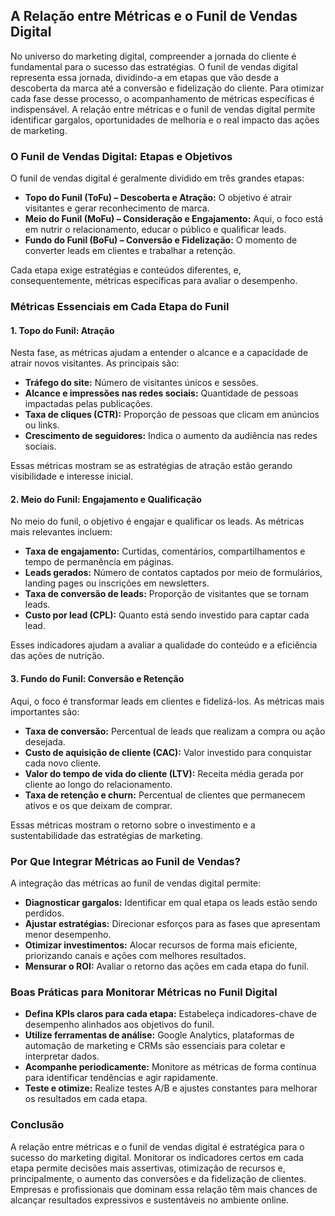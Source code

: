 
## A Relação entre Métricas e o Funil de Vendas Digital

No universo do marketing digital, compreender a jornada do cliente é fundamental para o sucesso das estratégias. O funil de vendas digital representa essa jornada, dividindo-a em etapas que vão desde a descoberta da marca até a conversão e fidelização do cliente. Para otimizar cada fase desse processo, o acompanhamento de métricas específicas é indispensável. A relação entre métricas e o funil de vendas digital permite identificar gargalos, oportunidades de melhoria e o real impacto das ações de marketing.

### O Funil de Vendas Digital: Etapas e Objetivos

O funil de vendas digital é geralmente dividido em três grandes etapas:

- **Topo do Funil (ToFu) – Descoberta e Atração:** O objetivo é atrair visitantes e gerar reconhecimento de marca.
- **Meio do Funil (MoFu) – Consideração e Engajamento:** Aqui, o foco está em nutrir o relacionamento, educar o público e qualificar leads.
- **Fundo do Funil (BoFu) – Conversão e Fidelização:** O momento de converter leads em clientes e trabalhar a retenção.

Cada etapa exige estratégias e conteúdos diferentes, e, consequentemente, métricas específicas para avaliar o desempenho.

### Métricas Essenciais em Cada Etapa do Funil

#### 1. Topo do Funil: Atração

Nesta fase, as métricas ajudam a entender o alcance e a capacidade de atrair novos visitantes. As principais são:

- **Tráfego do site:** Número de visitantes únicos e sessões.
- **Alcance e impressões nas redes sociais:** Quantidade de pessoas impactadas pelas publicações.
- **Taxa de cliques (CTR):** Proporção de pessoas que clicam em anúncios ou links.
- **Crescimento de seguidores:** Indica o aumento da audiência nas redes sociais.

Essas métricas mostram se as estratégias de atração estão gerando visibilidade e interesse inicial.

#### 2. Meio do Funil: Engajamento e Qualificação

No meio do funil, o objetivo é engajar e qualificar os leads. As métricas mais relevantes incluem:

- **Taxa de engajamento:** Curtidas, comentários, compartilhamentos e tempo de permanência em páginas.
- **Leads gerados:** Número de contatos captados por meio de formulários, landing pages ou inscrições em newsletters.
- **Taxa de conversão de leads:** Proporção de visitantes que se tornam leads.
- **Custo por lead (CPL):** Quanto está sendo investido para captar cada lead.

Esses indicadores ajudam a avaliar a qualidade do conteúdo e a eficiência das ações de nutrição.

#### 3. Fundo do Funil: Conversão e Retenção

Aqui, o foco é transformar leads em clientes e fidelizá-los. As métricas mais importantes são:

- **Taxa de conversão:** Percentual de leads que realizam a compra ou ação desejada.
- **Custo de aquisição de cliente (CAC):** Valor investido para conquistar cada novo cliente.
- **Valor do tempo de vida do cliente (LTV):** Receita média gerada por cliente ao longo do relacionamento.
- **Taxa de retenção e churn:** Percentual de clientes que permanecem ativos e os que deixam de comprar.

Essas métricas mostram o retorno sobre o investimento e a sustentabilidade das estratégias de marketing.

### Por Que Integrar Métricas ao Funil de Vendas?

A integração das métricas ao funil de vendas digital permite:

- **Diagnosticar gargalos:** Identificar em qual etapa os leads estão sendo perdidos.
- **Ajustar estratégias:** Direcionar esforços para as fases que apresentam menor desempenho.
- **Otimizar investimentos:** Alocar recursos de forma mais eficiente, priorizando canais e ações com melhores resultados.
- **Mensurar o ROI:** Avaliar o retorno das ações em cada etapa do funil.

### Boas Práticas para Monitorar Métricas no Funil Digital

- **Defina KPIs claros para cada etapa:** Estabeleça indicadores-chave de desempenho alinhados aos objetivos do funil.
- **Utilize ferramentas de análise:** Google Analytics, plataformas de automação de marketing e CRMs são essenciais para coletar e interpretar dados.
- **Acompanhe periodicamente:** Monitore as métricas de forma contínua para identificar tendências e agir rapidamente.
- **Teste e otimize:** Realize testes A/B e ajustes constantes para melhorar os resultados em cada etapa.

### Conclusão

A relação entre métricas e o funil de vendas digital é estratégica para o sucesso do marketing digital. Monitorar os indicadores certos em cada etapa permite decisões mais assertivas, otimização de recursos e, principalmente, o aumento das conversões e da fidelização de clientes. Empresas e profissionais que dominam essa relação têm mais chances de alcançar resultados expressivos e sustentáveis no ambiente online.
```
